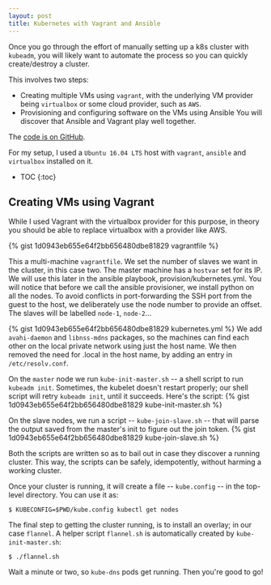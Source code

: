 ```yaml
---
layout: post
title: Kubernetes with Vagrant and Ansible
---
```


Once you go through the effort of manually setting up a k8s cluster with 
`kubeadm`, you will likely want to automate the process so you can quickly 
create/destroy a cluster.

This involves two steps:

 * Creating multiple VMs using `vagrant`, with the underlying VM provider being 
   `virtualbox` or some cloud provider, such as `AWS`. 
 * Provisioning and configuring software on the VMs using Ansible
   You will discover that Ansible and Vagrant play well together.

The [code is on GitHub](https://github.com/tushar-mohan/k8s-virtualbox.git).

For my setup, I used a `Ubuntu 16.04 LTS` host with `vagrant`, `ansible` and 
`virtualbox` installed on it.

* TOC
{:toc}

## Creating VMs using Vagrant
While I used Vagrant with the virtualbox provider for this purpose, in theory 
you should be able to replace virtualbox with a provider like AWS.

{% gist 1d0943eb655e64f2bb656480dbe81829 vagrantfile %}

This a multi-machine `vagrantfile`. We set the number of slaves we want in the 
cluster, in this case two. The master machine has a `hostvar` set for its IP. 
We will use this later in the ansible playbook, provision/kubernetes.yml. You 
will notice that before we call the ansible provisioner, we install python on 
all the nodes. To avoid conflicts in port-forwarding the SSH port from the guest 
to the host, we deliberately use the node number to provide an offset. The 
slaves will be labelled `node-1`, `node-2`…

{% gist 1d0943eb655e64f2bb656480dbe81829 kubernetes.yml %}
We add `avahi-daemon` and `libnss-mdns` packages, so the machines can find each
other on the local private network using just the host name. We then removed the
need for .local in the host name, by adding an entry in `/etc/resolv.conf`.

On the `master` node we run `kube-init-master.sh` -- a shell script to run
`kubeadm init`. Sometimes, the kubelet doesn't restart properly; our shell
script will retry `kubeadm init`, until it succeeds. Here's the script:
{% gist 1d0943eb655e64f2bb656480dbe81829 kube-init-master.sh %}

On the slave nodes, we run a script -- `kube-join-slave.sh` -- that will parse
the output saved from the master's init to figure out the join token.
{% gist 1d0943eb655e64f2bb656480dbe81829 kube-join-slave.sh %}

Both the scripts are written so as to bail out in case they discover a running
cluster. This way, the scripts can be safely, idempotently, without harming a
working cluster.

Once your cluster is running, it will create a file -- `kube.config` -- in the
top-level directory. You can use it as:
```
$ KUBECONFIG=$PWD/kube.config kubectl get nodes
```

The final step to getting the cluster running, is to install an overlay; in our
case `flannel`. A helper script `flannel.sh` is automatically created by
`kube-init-master.sh`:
```
$ ./flannel.sh
```
Wait a minute or two, so `kube-dns` pods get running. Then you're good to go!

